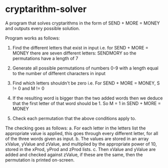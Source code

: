 # cryptarithm-solver
A program that solves cryptarithms in the form of SEND + MORE = MONEY
and outputs every possible solution.


Program works as follows:
1. Find the different letters that exist in input 
   i.e. for SEND + MORE = MONEY there are seven different letters: SENDMORY so the permutations have a length of 7

2. Generate all possible permutations of numbers 0-9 with a length equal to the number of different characters in input
   
3. Find which letters shouldn't be zero i.e. For SEND + MORE = MONEY, S != 0 and M != 0

4. If the resulting word is bigger than the two added words then we deduce that the first letter of that word should be 1.
   So M = 1 in SEND + MORE = MONEY

5. Check each permutation that the above conditions apply to.

The checking goes as follows:
        a. For each letter in the letters list the appropriate value is applied, this goes through every different letter,
        for all of the three words given as input.
        b. The values are stored in an array xValue, yValue and zValue, and multiplied by the appropriate power of 10, stored in the
        xProd, yProd and zProd lists.
        c. Then xValue and yValue are added and checked against zValue, if these are the same, then the permutation is printed on-screen.
